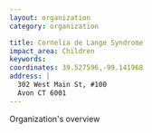 ```yaml
---
layout: organization
category: organization

title: Cornelia de Lange Syndrome
impact_area: Children
keywords: 
coordinates: 39.527596,-99.141968
address: |
  302 West Main St, #100
  Avon CT 6001
---
```

Organization's overview
